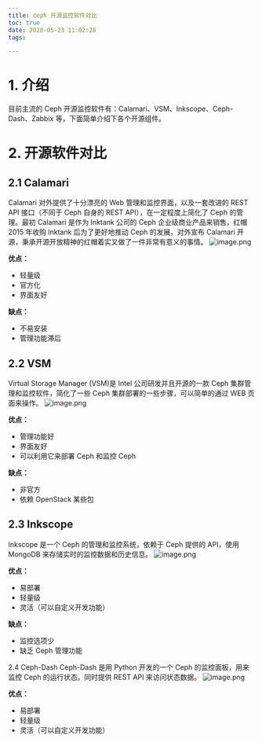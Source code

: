 ```yaml
---
title: ceph 开源监控软件对比
toc: true
date: 2020-05-23 11:02:28
tags:

---
```


# 1. 介绍
目前主流的 Ceph 开源监控软件有：Calamari、VSM、Inkscope、Ceph-Dash、Zabbix 等，下面简单介绍下各个开源组件。

# 2. 开源软件对比
## 2.1 Calamari
Calamari 对外提供了十分漂亮的 Web 管理和监控界面，以及一套改进的 REST API 接口（不同于 Ceph 自身的 REST API），在一定程度上简化了 Ceph 的管理。最初 Calamari 是作为 Inktank 公司的 Ceph 企业级商业产品来销售，红帽 2015 年收购 Inktank 后为了更好地推动 Ceph 的发展，对外宣布 Calamari 开源，秉承开源开放精神的红帽着实又做了一件非常有意义的事情。
![image.png](https://upload-images.jianshu.io/upload_images/2099201-d3f949d1ab326b55.png)

**优点：**
 - 轻量级
 - 官方化
 - 界面友好
 
**缺点：**
 - 不易安装
 - 管理功能滞后

## 2.2 VSM
Virtual Storage Manager (VSM)是 Intel 公司研发并且开源的一款 Ceph 集群管理和监控软件，简化了一些 Ceph 集群部署的一些步骤，可以简单的通过 WEB 页面来操作。
![image.png](https://upload-images.jianshu.io/upload_images/2099201-c2171d57015dfc0d.png)

**优点：**
 - 管理功能好
 - 界面友好 
 - 可以利用它来部署 Ceph 和监控 Ceph
 
**缺点：**
 - 非官方
 - 依赖 OpenStack 某些包

## 2.3 Inkscope
Inkscope 是一个 Ceph 的管理和监控系统，依赖于 Ceph 提供的 API，使用 MongoDB  来存储实时的监控数据和历史信息。
![image.png](https://upload-images.jianshu.io/upload_images/2099201-5fdb25de2e0443f0.png)

**优点：**
 - 易部署
 - 轻量级
 - 灵活（可以自定义开发功能）
 
**缺点：**
 - 监控选项少
 - 缺乏 Ceph 管理功能

2.4 Ceph-Dash
Ceph-Dash 是用 Python 开发的一个 Ceph 的监控面板，用来监控 Ceph 的运行状态。同时提供 REST API 来访问状态数据。
![image.png](https://upload-images.jianshu.io/upload_images/2099201-afd34e5efc737c19.png)

**优点：**
 - 易部署
 - 轻量级
 - 灵活（可以自定义开发功能）
